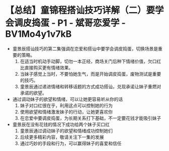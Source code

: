 # 【总结】童锦程搭讪技巧详解（二）要学会调皮捣蛋 - P1 - 斌哥恋爱学 - BV1Mo4y1v7kB

-   童景辰搭讪技巧的第二集强调在恋爱和搭讪中要学会调皮捣蛋，切换场景是重要的策略。
    1.  在适当时机动手动脚，切勿一本正经，商场关门后种下情绪价值，欠口红比直接购买更有情绪效果。
    2.  当妹子感觉上当时，不要怕她生气，而是开始调皮捣蛋，废物测试是重要的技巧。
    3.  童景辰通过递进情绪和转移话题的方式成功搭讪，兑现承诺让妹子重燃对承诺的欲望。
-   通过调动妹子的欲望和情绪，可以让她更容易听从你的话
    1.  妹子对口红很在乎，利用这点可以控制她的行为
    2.  使用欲望和情绪激发妹子的行动，让她更喜欢你
    3.  在恋爱中要调皮捣蛋，为长期关系打下基础，不一定要花钱才能吸引妹子
-   童景辰在没有花钱的情况下成功给两个妹子买口红
    1.  童景辰通过调动妹子的欲望和情绪成功控制她们
    2.  后续更多精彩内容，敬请关注下一集的发展
    3.  通过巧妙的手段和行为，可以赢得妹子的喜爱和信任